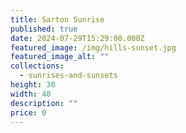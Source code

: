 ```yaml
---
title: Sarton Sunrise
published: true
date: 2024-07-29T15:29:00.000Z
featured_image: /img/hills-sunset.jpg
featured_image_alt: ""
collections:
  - sunrises-and-sunsets
height: 30
width: 40
description: ""
price: 0
---
```


